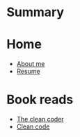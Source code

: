 # Summary

# Home

- [About me](about_me.md)
- [Resume](resume.md)

# Book reads
- [The clean coder](book_reads/the_clean_coder.md)
- [Clean code](book_reads/clean_code.md)
